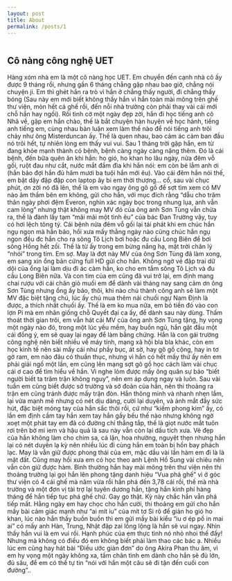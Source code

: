 ```yaml
---
layout: post
title: About
permalink: /posts/1
---
```

<div class="content-post">
  <img src="{{ site.url | append: site.baseurl }}/img/post/post1.jpg" class="img-responsive" alt="">
  <h2 class="title">Cô nàng công nghệ UET</h2>
  <p>
Hàng xóm nhà em là một cô nàng học UET. Em chuyển đến cạnh nhà cô ấy được 9 tháng rồi, nhưng gần 6 tháng chẳng gặp nhau bao giờ, chẳng nói chuyện ji. Em thì ghét hắn ra trò vì hắn ở chẳng thấy người, đi chẳng thấy bóng (Sau này em mới biết không thấy hắn vì hắn toàn mài mông trên ghế thư viện, mòn hết cả ghế rồi, đến nỗi nhà trường còn phải thay vài cái mới chỗ hắn hay ngồi). Rồi tình cờ một ngày đẹp zời, hắn đi học tiếng anh cô Nhã về, gặp em hắn chào, thế là bắt chuyện hàn huyên về học hành, tiếng anh tiếng em, cùng nhau bàn luận xem làm thế nào để nói tiếng anh trôi chảy như ông Misterduncan ấy. Thế là quen nhau, bao cảm ác cảm ban đầu nó trôi hết, tự nhiên lòng em thấy vui vui.
Sau 1 tháng trời gặp hắn, em từ đang khỏe mạnh thành có bệnh, bệnh càng ngày càng nặng thêm. Đó là cái bệnh, đến bữa quên ăn khi hắn: ho gió, ho khan ho lâu ngày, nửa đêm vỗ gối, ruột đau như cắt, nước mắt đầm đìa khi hắn nói: em còn bé lắm anh ơi (hắn bảo đợi hắn đủ hăm mươi ba tuội hắn mới êu). Vào cái đêm hắn nói thế, em bật dậy đập đập con laptop ây bi em thời thượng… cổ, sau vài chục phút, ơn zời nó đã lên, thế là em vào ngay ông gô gồ để sợt tìm xem có MV nào âm thầm bên em không, gửi cho hắn, với mục đích rằng “dẫu cho trăm thân ngày phơi đệm Everon, nghìn xác ngày bọc trong nhung lụa, anh vẫn cam lòng” nhưng thật không may MV đó của ông anh Sơn Tùng vẫn chửa ra, thế là đành lấy tạm “mãi mãi một tình êu” của bác Đan Trường vậy, tuy có hơi lệch tông tý.
Cái bệnh nửa đêm vỗ gối lại tái phát khi em chúc hắn ngụ ngon mà hắn bảo, hồi xưa mấy thằng ngày nào cũng chúc hắn ngụ ngon đều đc hắn cho ra sông Tô Lịch bơi hoặc đu cầu Long Biên để bơi sông Hồng hết zồi. Thế là từ ấy trong em bừng nắng hạ, mặt trời chân lý “nhói” trong tim. Em sợ. May là đợt này MV của ông Sơn Tùng đã làm xong, em sang xin ổng bản cứng full HD gửi cho hắn. Không ngờ vẻ đập trai dữ dội của ổng lại làm dịu đi ác cảm hắn, ko cho em tắm sông Tô Lịch và đu cầu Long Biên nữa. Và con tim của em cũng đã vui trở lại, em định mang chai rượu với cái chân giò muối em để dành vài tháng nay sang cảm ơn ông Sơn Tùng nhưng ổng ấy bảo, thôi, khi nào chú thành công anh sẽ làm một MV đặc biệt tặng chú, lúc ấy chú mua thêm nải chuối ngự Nam Định là được, a thích nhất chuối ấy. Thế là em ko mua nữa, em bỏ tiền đó vào con lợn Pi mà em nhân giống chỗ Quyết đại ca ấy, để dành sau này dùng.
Thấm thoát thời gian trôi, em vẫn hát cái MV của ông anh Sơn Tùng tặng, hy vọng một ngày nào đó, trong một lúc yếu mềm, hay buồn ngủ, hắn gật đầu một cái đồng ý, em sẽ quay lại ngay để làm bằng chứng. Hắn là con gái trường công nghệ nên biết nhiều về máy tính, mạng xã hội bla bla khác, còn em học kinh tế nên sài mấy cái như phầy bục, át sờ, hay gô gồ cộng, hay in tơ gờ ram, em nào đâu có thuần thục, nhưng vì hắn có hết mấy thứ ấy nên em phải giải ngố một lần, em cũng lên mạng sợt gô gồ học cách làm vài chục cái ơ cao để tìm hiểu về hắn. Vì nghe lỏm được mấy ông quân sự bảo “biết người biết ta trăm trận không nguy”, nên em áp dụng ngay và luôn. Sau vài tuần em cũng biết được sở trường và sở đoản của hắn, nên thi thoảng ra trận em cũng tránh được mấy trận đòn.
Hắn thông minh và nhanh nhẹn lắm, lại vừa mạnh mẽ nhưng có nét dịu dàng, cười lại duyên, và ánh mắt đầy sức hút, đặc biệt móng tay của hắn sắc thôi rồi, cứ như “kiếm phong kim” ấy, có lần em định cầm tay hắn xem tay hắn gầy bếu thế nào nhưng không ngờ xoẹt một phát tay em đã có đường chỉ thẳng tắp, thế là giọt nước mắt tuôn rơi trên bờ mi iem và hậu quả là sau này vẫn còn lại dấu tích xưa. Vẻ đẹp của hắn không làm cho chim sa, cá lặn, hoa nhường, nguyệt thẹn nhưng hắn lại có nét duyên lạ kỳ nên nhiều lúc đi cùng hắn em toàn bị hồn bay phách lạc. May là vẫn giữ được phong thái của em, mặc dầu vài lần hàm em đi là là mặt đất. Cũng may hồi xưa em có học theo anh Lệnh Hồ Sung vài chiêu nên vẫn còn giữ được hàm. Bình thường hắn hay mài mông trên thư viện nên thi thoảng trường lại gọi hắn lên phong tặng danh hiệu “Vua phá ghế” vì ở góc thư viện có 4 cái ghế mà năm vừa rồi hắn phá đến 3,78 cái rồi, thế mà nhà trường và một đơn vị tài trợ lại tuyên dương hắn, tặng hắn kinh phí hàng tháng để hắn tiếp tục phá ghế chứ. Gay go thật. Kỳ này chắc hắn vẫn phá tiếp mất.
Hằng ngày em hay chọc cho hắn cười, thi thoảng em gửi cho hắn mấy bài cảm giác mạnh như “ai mít iu” của mít tơ Si rô để giản ho gió ho khan, lúc nào hắn thấy buồn buồn thì em gửi mấy bài kiểu “iu ơ ép pồ in mai ai” có mấy anh Hàn, Trung, Nhật đập zai lồng lộng là hắn sẽ vui ngay. Nhìn thấy hắn vui là em vui rồi. Hạnh phúc của em thực tình nó nhỏ nhoi thế đấy! Nhưng mà không có điều đó em không biết phải làm thao các bác ạ. Nhiều lúc em cũng hay hát bài “Điều ước giản đơn” do ông Akira Phan thu âm, vì em hy vọng một ngày không xa, tấm chân tình em dành cho hắn sẽ đủ lớn, đủ sâu, để em có thể tự tin “nói với hắn một câu sẽ đi tận đến cuối con đường”..
</p>
</div>
